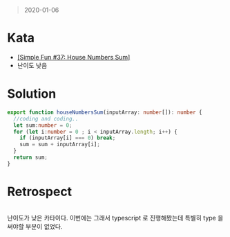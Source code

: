 > 2020-01-06
# Kata
- [[Simple Fun #37: House Numbers Sum]](https://www.codewars.com/kata/simple-fun-number-37-house-numbers-sum/typescript)
- 난이도 낮음 

# Solution
```typescript
export function houseNumbersSum(inputArray: number[]): number {
  //coding and coding..
  let sum:number = 0;
  for (let i:number = 0 ; i < inputArray.length; i++) {
    if (inputArray[i] === 0) break;
    sum = sum + inputArray[i];
  }
  return sum;
}
```
# Retrospect
```javascript

```
난이도가 낮은 카타이다. 이번에는 그래서 typescript 로 진행해봤는데 특별히 type 을 써야할 부분이 없었다.
